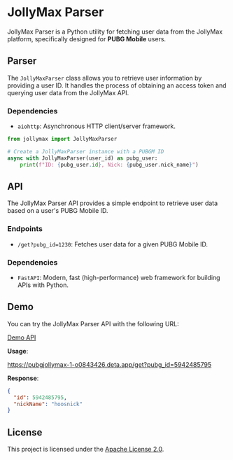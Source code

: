 # JollyMax Parser

JollyMax Parser is a Python utility for fetching user data from the JollyMax platform, specifically designed for **PUBG Mobile** users.

## Parser

The `JollyMaxParser` class allows you to retrieve user information by providing a user ID. It handles the process of obtaining an access token and querying user data from the JollyMax API.

### Dependencies

- `aiohttp`: Asynchronous HTTP client/server framework.

```python
from jollymax import JollyMaxParser

# Create a JollyMaxParser instance with a PUBGM ID
async with JollyMaxParser(user_id) as pubg_user:
    print(f"ID: {pubg_user.id}, Nick: {pubg_user.nick_name}")
```

## API

The JollyMax Parser API provides a simple endpoint to retrieve user data based on a user's PUBG Mobile ID.

### Endpoints

- `/get?pubg_id=1230`: Fetches user data for a given PUBG Mobile ID.

### Dependencies

- `FastAPI`: Modern, fast (high-performance) web framework for building APIs with Python.

## Demo

You can try the JollyMax Parser API with the following URL:

[Demo API](https://pubgjollymax-1-o0843426.deta.app/)

**Usage**:

https://pubgjollymax-1-o0843426.deta.app/get?pubg_id=5942485795

**Response**:

```json
{
  "id": 5942485795,
  "nickName": "hoosnick"
}
```

## License

This project is licensed under the [Apache License 2.0](LICENSE).
